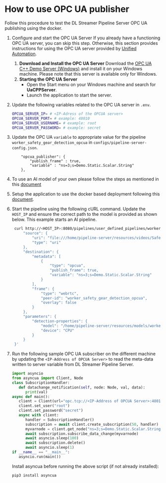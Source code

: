 # How to use OPC UA publisher

Follow this procedure to test the DL Streamer Pipeline Server OPC UA publishing using the docker.

1. Configure and start the OPC UA Server
   If you already have a functioning OPC UA server, you can skip this step. Otherwise, this section provides instructions for using the OPC UA server provided by [Unified Automation](https://www.unified-automation.com).
   1. **Download and Install the OPC UA Server**
      Download the [OPC UA C++ Demo Server (Windows)](https://www.unified-automation.com/downloads/opc-ua-servers.html) and install it on your Windows machine. Please note that this server is available only for Windows.
   2. **Starting the OPC UA Server**
      * Open the Start menu on your Windows machine and search for **UaCPPServer**.
      * Launch the application to start the server.

2. Update the following variables related to the OPC UA server in `.env`.
    ``` sh
    OPCUA_SERVER_IP= # <IP-Adress of the OPCUA server>
    OPCUA_SERVER_PORT= # example: 48010
    OPCUA_SERVER_USERNAME= # example: root
    OPCUA_SERVER_PASSWORD= # example: secret
    ```

3. Update the OPC UA `variable` to appropriate value for the pipeline `worker_safety_gear_detection_opcua` in `configs/pipeline-server-config.json`.

    ```shell
        "opcua_publisher": {
            "publish_frame" : true,
            "variable" : "ns=3;s=Demo.Static.Scalar.String"
        },
    ```

4. To use an AI model of your own please follow the steps as mentioned in this [document](./how-to-use-an-ai-model-and-video-file-of-your-own.md)

5. Setup the application to use the docker based deployment following this [document](./get-started.md#setup-the-application).

6. Start the pipeline using the following cURL command. Update the `HOST_IP` and ensure the correct path to the model is provided as shown below. This example starts an AI pipeline.

   ```sh
    curl http://<HOST_IP>:8080/pipelines/user_defined_pipelines/worker_safety_gear_detection_opcua -X POST -H 'Content-Type: application/json' -d '{
        "source": {
            "uri": "file:///home/pipeline-server/resources/videos/Safety_Full_Hat_and_Vest.avi",
            "type": "uri"
        },
        "destination": {
            "metadata": [
                {
                    "type": "opcua",
                    "publish_frame": true,
                    "variable": "ns=3;s=Demo.Static.Scalar.String"
                }
            ],
            "frame": {
                "type": "webrtc",
                "peer-id": "worker_safety_gear_detection_opcua",
                "overlay": false
            }
        },
        "parameters": {
            "detection-properties": {
                "model": "/home/pipeline-server/resources/models/worker-safety-gear-detection/deployment/Detection/model/model.xml",
                "device": "CPU"
            }
        }
    }'
   ```

7. Run the following sample OPC UA subscriber on the different machine by updating the `<IP-Address of OPCUA Server>` to read the meta-data written to server variable from DL Streamer Pipeline Server.
   ```python
   import asyncio
   from asyncua import Client, Node
   class SubscriptionHandler:
      def datachange_notification(self, node: Node, val, data):
         print(val)
   async def main():
      client = Client(url="opc.tcp://<IP-Address of OPCUA Server>:48010")
      client.set_user("root")
      client.set_password("secret")
      async with client:
         handler = SubscriptionHandler()
         subscription = await client.create_subscription(50, handler)
         myvarnode = client.get_node("ns=3;s=Demo.Static.Scalar.String")
         await subscription.subscribe_data_change(myvarnode)
         await asyncio.sleep(100)
         await subscription.delete()
         await asyncio.sleep(1)
   if __name__ == "__main__":
      asyncio.run(main())
   ```
   Install asyncua before running the above script (if not already installed):
   ```sh
   pip3 install asyncua
   ```
